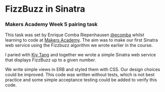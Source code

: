 FizzBuzz in Sinatra
===================

### Makers Academy Week 5 pairing task

This task was set by Enrique Comba Riepenhausen
[@ecomba](http://twitter.com/ecomba) whilst learning to code at
[Makers Academy](http://www.makersacademy.com). The aim was to make our first
Sinatra web service using the Fizzbuzz algorithm we wrote earlier in the course.

I paried with [Kiy Tang](https://github.com/kiytang) and together we wrote a
simple Sinatra web service that displays FizzBuzz up to a given number.

We write simple views in ERB and styled them with CSS. Our design choices could
be improved. This code was written without tests, which is not best practice and
some simple acceptance testing could be added to verify this code.
